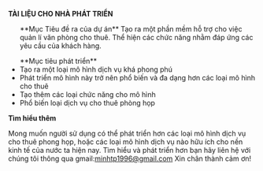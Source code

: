 ﻿**TÀI LIỆU CHO NHÀ PHÁT TRIỂN**

<ul>
**Mục Tiêu đề ra của dự án**
Tạo ra một phần mềm hỗ trợ cho việc quản lí văn phòng cho thuê.
Thể hiện các chức năng nhằm đáp ứng các yêu cầu của khách hàng.
</ul>

<ul>
**Mục tiêu phát triển**
  <li> Tạo ra một loại mô hình dịch vụ khá phong phú</li>
  <li> Phát triển mô hình này trở nên phổ biến và đa dạng hơn các loại mô hình cho thuê</li>
  <li> Tạo thêm các loại chức năng cho mô hình</li>
  <li> Phổ biến loại dịch vụ cho thuê phòng họp</li>
</ul>

**Tìm hiểu thêm**

Mong muốn người sử dụng có thể phát triển hơn các loại mô hình dịch vụ cho thuê phong họp,
hoặc các loại mô hình dịch vụ nào hữu ích cho nền kinh tế của nước ta hiện nay.
Tìm hiểu và phát triển hơn bạn hãy liên hệ với chúng tôi thông qua gmail:minhtp1996@gmail.com
Xin chân thành cảm ơn!
  

